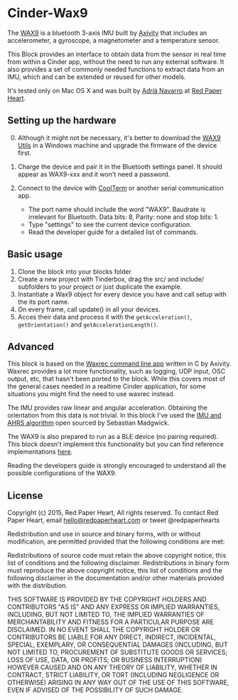 Cinder-Wax9
========================

The [WAX9](http://axivity.com/v2/index.php?page=product.php&product=wax9) is a bluetooth 3-axis IMU built by [Axivity](http://axivity.com) that includes an accelerometer, a gyroscope, a magnetometer and a temperature sensor.

This Block provides an interface to obtain data from the sensor in real time from within a Cinder app, without the need to run any external software. It also provides a set of commonly needed functions to extract data from an IMU, which and can be extended or reused for other models.

It's tested only on Mac OS X and was built by [Adrià Navarro](http://adrianavarro.net) at [Red Paper Heart](http://redpaperheart.com).

Setting up the hardware
------------------------

0. Although it might not be necessary, it's better to download the [WAX9 Utils](http://axivity.com/v2/index.php?page=product.php&product=wax9) in a Windows machine and upgrade the firmware of the device first.

1. Charge the device and pair it in the Bluetooth settings panel. It should appear as WAX9-xxx and it won't need a password.

2. Connect to the device with [CoolTerm](http://freeware.the-meiers.org/) or another serial communication app.
    - The port name should include the word "WAX9". Baudrate is irrelevant for Bluetooth. Data bits: 8, Parity: none and stop bits: 1.
    - Type "settings" to see the current device configuration.
    - Read the developer guide for a detailed list of commands.

Basic usage
----------------

1. Clone the block into your blocks folder
2. Create a new project with Tinderbox, drag the src/ and include/ subfolders to your project or just duplicate the example.
3. Instantiate a Wax9 object for every device you have and call setup with the its port name. 
4. On every frame, call update() in all your devices.
5. Acces their data and process it with the ```getAcceleration()```, ```getOrientation()``` and ```getAccelerationLength()```.

Advanced
--------
This block is based on the [Waxrec command line app](https://code.google.com/p/openmovement/source/browse/trunk/Software/WAX3/waxrec/waxrec.c) written in C by Axivity. Waxrec provides a lot more functionality, such as logging, UDP input, OSC output, etc, that hasn't been ported to the block. While this covers most of the general cases needed in a realtime Cinder application, for some situations you might find the need to use waxrec instead.

The IMU provides raw linear and angular acceleration. Obtaining the orientation from this data is not trivial. In this block I've used the [IMU and AHRS algorithm](http://www.x-io.co.uk/open-source-imu-and-ahrs-algorithms/) open sourced by Sebastian Madgwick.

The WAX9 is also prepared to run as a BLE device (no pairing required). This block doesn't implement this functionality but you can find reference implementations [here](https://github.com/digitalinteraction/openmovement/tree/master/Software/WAX9).

Reading the developers guide is strongly encouraged to understand all the possible configurations of the WAX9.

License
-------
Copyright (c) 2015, Red Paper Heart, All rights reserved. To contact Red Paper Heart, email hello@redpaperheart.com or tweet @redpaperhearts

Redistribution and use in source and binary forms, with or without modification, are permitted provided that the following conditions are met:
 
Redistributions of source code must retain the above copyright notice, this list of conditions and the following disclaimer. Redistributions in binary form must reproduce the above copyright notice, this list of conditions and the following disclaimer in the documentation and/or other materials provided with the distribution.
 
THIS SOFTWARE IS PROVIDED BY THE COPYRIGHT HOLDERS AND CONTRIBUTORS "AS IS" AND ANY EXPRESS OR IMPLIED WARRANTIES, INCLUDING, BUT NOT LIMITED TO, THE IMPLIED WARRANTIES OF MERCHANTABILITY AND FITNESS FOR A PARTICULAR PURPOSE ARE DISCLAIMED. IN NO EVENT SHALL THE COPYRIGHT HOLDER OR CONTRIBUTORS BE LIABLE FOR ANY DIRECT, INDIRECT, INCIDENTAL, SPECIAL, EXEMPLARY, OR CONSEQUENTIAL DAMAGES (INCLUDING, BUT NOT LIMITED TO, PROCUREMENT OF SUBSTITUTE GOODS OR SERVICES; LOSS OF USE, DATA, OR PROFITS; OR BUSINESS INTERRUPTION) HOWEVER CAUSED AND ON ANY THEORY OF LIABILITY, WHETHER IN CONTRACT, STRICT LIABILITY, OR TORT (INCLUDING NEGLIGENCE OR OTHERWISE) ARISING IN ANY WAY OUT OF THE USE OF THIS SOFTWARE, EVEN IF ADVISED OF THE POSSIBILITY OF SUCH DAMAGE.
